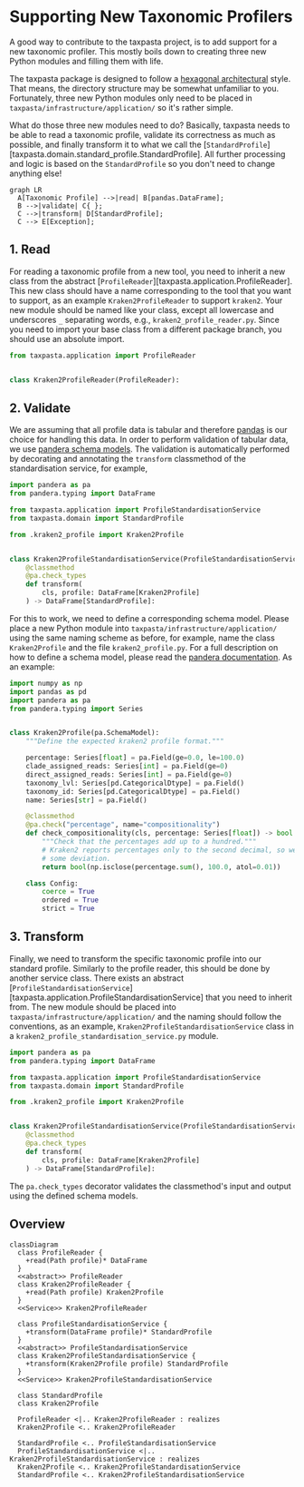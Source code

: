 # Supporting New Taxonomic Profilers

A good way to contribute to the taxpasta project, is to add support for a new taxonomic profiler. This mostly boils down to creating three new Python modules and filling them with life.

The taxpasta package is designed to follow a [hexagonal architectural](https://en.wikipedia.org/wiki/Hexagonal_architecture_(software)) style. That means, the directory structure may be somewhat unfamiliar to you. Fortunately, three new Python modules only need to be placed in `taxpasta/infrastructure/application/` so it's rather simple.

What do those three new modules need to do? Basically, taxpasta needs to be able to read a taxonomic profile, validate its correctness as much as possible, and finally transform it to what we call the [`StandardProfile`][taxpasta.domain.standard_profile.StandardProfile]. All further processing and logic is based on the `StandardProfile` so you don't need to change anything else!

```mermaid
graph LR
  A[Taxonomic Profile] -->|read| B[pandas.DataFrame];
  B -->|validate| C{ };
  C -->|transform| D[StandardProfile];
  C --> E[Exception];
```

## 1. Read

For reading a taxonomic profile from a new tool, you need to inherit a new class from the abstract [`ProfileReader`][taxpasta.application.ProfileReader]. This new class should have a name corresponding to the tool that you want to support, as an example `Kraken2ProfileReader` to support `kraken2`. Your new module should be named like your class, except all lowercase and underscores `_` separating words, e.g., `kraken2_profile_reader.py`. Since you need to import your base class from a different package branch, you should use an absolute import.

```python
from taxpasta.application import ProfileReader


class Kraken2ProfileReader(ProfileReader):
```

## 2. Validate

We are assuming that all profile data is tabular and therefore [pandas](https://pandas.pydata.org/) is our choice for handling this data. In order to perform validation of tabular data, we use [pandera schema models](https://pandera.readthedocs.io/en/stable/schema_models.html). The validation is automatically performed by decorating and annotating the `transform` classmethod of the standardisation service, for example,

```python
import pandera as pa
from pandera.typing import DataFrame

from taxpasta.application import ProfileStandardisationService
from taxpasta.domain import StandardProfile

from .kraken2_profile import Kraken2Profile


class Kraken2ProfileStandardisationService(ProfileStandardisationService):
    @classmethod
    @pa.check_types
    def transform(
        cls, profile: DataFrame[Kraken2Profile]
    ) -> DataFrame[StandardProfile]:
```

For this to work, we need to define a corresponding schema model. Please place a new Python module into `taxpasta/infrastructure/application/` using the same naming scheme as before, for example, name the class `Kraken2Profile` and the file `kraken2_profile.py`. For a full description on how to define a schema model, please read the [pandera documentation](https://pandera.readthedocs.io/en/stable/schema_models.html). As an example:

```python
import numpy as np
import pandas as pd
import pandera as pa
from pandera.typing import Series


class Kraken2Profile(pa.SchemaModel):
    """Define the expected kraken2 profile format."""

    percentage: Series[float] = pa.Field(ge=0.0, le=100.0)
    clade_assigned_reads: Series[int] = pa.Field(ge=0)
    direct_assigned_reads: Series[int] = pa.Field(ge=0)
    taxonomy_lvl: Series[pd.CategoricalDtype] = pa.Field()
    taxonomy_id: Series[pd.CategoricalDtype] = pa.Field()
    name: Series[str] = pa.Field()

    @classmethod
    @pa.check("percentage", name="compositionality")
    def check_compositionality(cls, percentage: Series[float]) -> bool:
        """Check that the percentages add up to a hundred."""
        # Kraken2 reports percentages only to the second decimal, so we expect
        # some deviation.
        return bool(np.isclose(percentage.sum(), 100.0, atol=0.01))

    class Config:
        coerce = True
        ordered = True
        strict = True
```

## 3. Transform

Finally, we need to transform the specific taxonomic profile into our standard profile. Similarly to the profile reader, this should be done by another service class. There exists an abstract [`ProfileStandardisationService`][taxpasta.application.ProfileStandardisationService] that you need to inherit from. The new module should be placed into `taxpasta/infrastructure/application/` and the naming should follow the conventions, as an example, `Kraken2ProfileStandardisationService` class in a `kraken2_profile_standardisation_service.py` module.

```python
import pandera as pa
from pandera.typing import DataFrame

from taxpasta.application import ProfileStandardisationService
from taxpasta.domain import StandardProfile

from .kraken2_profile import Kraken2Profile


class Kraken2ProfileStandardisationService(ProfileStandardisationService):
    @classmethod
    @pa.check_types
    def transform(
        cls, profile: DataFrame[Kraken2Profile]
    ) -> DataFrame[StandardProfile]:
```

The `pa.check_types` decorator validates the classmethod's input and output using the defined schema models.

## Overview

```mermaid
classDiagram
  class ProfileReader {
    +read(Path profile)* DataFrame
  }
  <<abstract>> ProfileReader
  class Kraken2ProfileReader {
    +read(Path profile) Kraken2Profile
  }
  <<Service>> Kraken2ProfileReader
  
  class ProfileStandardisationService {
    +transform(DataFrame profile)* StandardProfile
  }
  <<abstract>> ProfileStandardisationService
  class Kraken2ProfileStandardisationService {
    +transform(Kraken2Profile profile) StandardProfile
  }
  <<Service>> Kraken2ProfileStandardisationService
  
  class StandardProfile
  class Kraken2Profile
  
  ProfileReader <|.. Kraken2ProfileReader : realizes
  Kraken2Profile <.. Kraken2ProfileReader
  
  StandardProfile <.. ProfileStandardisationService
  ProfileStandardisationService <|.. Kraken2ProfileStandardisationService : realizes
  Kraken2Profile <.. Kraken2ProfileStandardisationService
  StandardProfile <.. Kraken2ProfileStandardisationService
```
